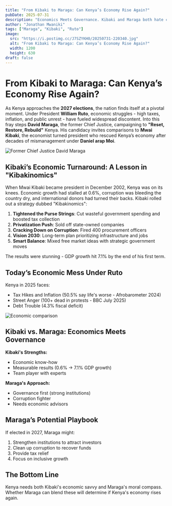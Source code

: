 ```yaml
---
title: "From Kibaki to Maraga: Can Kenya’s Economy Rise Again?"
pubDate: 2025-07-31
description: "Economics Meets Governance. Kibaki and Maraga both hate corruption, but their toolkits couldn’t be more different."
author: "Jonathan Mwaniki"
tags: ["Maraga", "Kibaki", "Ruto"]
image:
  src: "https://i.postimg.cc/J7SZYKH0/20250731-220340.jpg"
  alt: "From Kibaki to Maraga: Can Kenya’s Economy Rise Again?"
  width: 1200
  height: 630
draft: false
---
```


# From Kibaki to Maraga: Can Kenya’s Economy Rise Again?

As Kenya approaches the **2027 elections**, the nation finds itself at a pivotal moment. Under President **William Ruto**, economic struggles - high taxes, inflation, and public unrest - have fueled widespread discontent. Into this fray steps **David Maraga**, the former Chief Justice, campaigning to **"Reset, Restore, Rebuild"** Kenya. His candidacy invites comparisons to **Mwai Kibaki**, the economist turned president who rescued Kenya’s economy after decades of mismanagement under **Daniel arap Moi**.

![Former Chief Justice David Maraga](https://i.postimg.cc/PJ1xRW0v/Former-Chief-Justice-David-Maraga.jpg)

## Kibaki’s Economic Turnaround: A Lesson in "Kibakinomics"

When Mwai Kibaki became president in December 2002, Kenya was on its knees. Economic growth had stalled at 0.6%, corruption was bleeding the country dry, and international donors had turned their backs. Kibaki rolled out a strategy dubbed "Kibakinomics":

1. **Tightened the Purse Strings**: Cut wasteful government spending and boosted tax collection
2. **Privatization Push**: Sold off state-owned companies
3. **Cracking Down on Corruption**: Fired 400 procurement officers
4. **Vision 2030**: Long-term plan prioritizing infrastructure and jobs
5. **Smart Balance**: Mixed free market ideas with strategic government moves

The results were stunning - GDP growth hit 7.1% by the end of his first term.

## Today’s Economic Mess Under Ruto

Kenya in 2025 faces:
- Tax Hikes and Inflation (50.5% say life's worse - Afrobarometer 2024)
- Street Anger (100+ dead in protests - BBC July 2025)
- Debt Trouble (4.3% fiscal deficit)

![Economic comparison](https://i.postimg.cc/J7SZYKH0/20250731-220340.jpg)

## Kibaki vs. Maraga: Economics Meets Governance

**Kibaki's Strengths:**
- Economic know-how
- Measurable results (0.6% → 7.1% GDP growth)
- Team player with experts

**Maraga's Approach:**
- Governance first (strong institutions)
- Corruption fighter
- Needs economic advisors

## Maraga’s Potential Playbook

If elected in 2027, Maraga might:
1. Strengthen institutions to attract investors
2. Clean up corruption to recover funds
3. Provide tax relief
4. Focus on inclusive growth

## The Bottom Line

Kenya needs both Kibaki's economic savvy and Maraga's moral compass. Whether Maraga can blend these will determine if Kenya's economy rises again.
